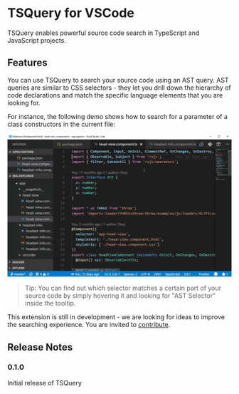 # TSQuery for VSCode

TSQuery enables powerful source code search in TypeScript and JavaScript projects.

## Features

You can use TSQuery to search your source code using an AST query. AST queries are similar to CSS selectors - they let you drill down the hierarchy of code declarations and match the specific language elements that you are looking for.

For instance, the following demo shows how to search for a parameter of a class constructors in the current file:

![AST Query](images/vscode-tsquery.gif)

> Tip: You can find out which selector matches a certain part of your source code by simply hovering it and looking for "AST Selector" inside the tooltip.

This extension is still in development - we are looking for ideas to improve the searching experience. You are invited to [contribute](https://github.com/urish/vscode-tsquery).

## Release Notes

### 0.1.0

Initial release of TSQuery
